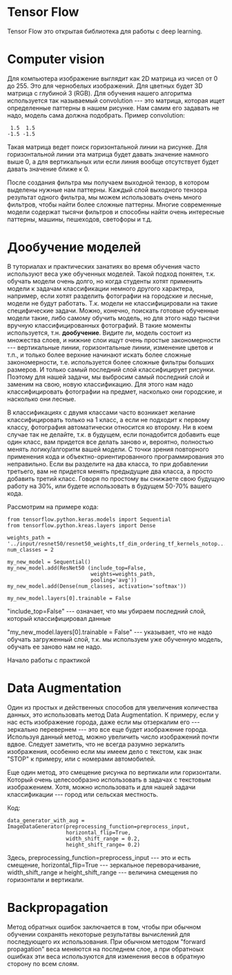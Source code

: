 # Tensor Flow

Tensor Flow это открытая библиотека для работы с deep learning. 

# Computer vision
Для компьютера изображение выглядит как 2D матрица из чисел от 0 до 255. Это для чернобелых изображений. Для цветных будет 3D матрица с глубиной 3 (RGB). Для обучения нашего алгоритма используется так называемый convolution --- это матрица, которая ищет определенные паттерны в нашем рисунке. Нам самим его задавать не надо, модель сама должна подобрать. 
Пример convolution:
```
 1.5  1.5
-1.5 -1.5
```
Такая матрица ведет поиск горизонтальной линии на рисунке. Для горизонтальной линии эта матрица будет давать значение намного выше 0, а для вертикальных или если линия вообще отсутствует будет давать значение ближе к 0. 

После создания фильтра мы получаем выходной тензор, в котором выделены нужные нам паттерны. Каждый слой выходного тензора результат одного фильтра, мы можем использовать очень много фильтров, чтобы найти более сложные паттерны. Многие современные модели содержат тысячи фильтров и способны найти очень интересные паттерны, машины, пешеходов, светофоры и т.д.

# Дообучение моделей
В туториалах и практических занатиях во время обучения часто используют веса уже обученных моделей. Такой подход понятен, т.к. обучать модели очень долго, но когда студенты хотят применить модели к задачам классификации немного другого характера, например, если хотят разделить фотографии на городские и лесные, модели не будут работать. Т.к. модели не классифицировали на такие специфические задачи. Можно, конечно, поискать готовые обученные модели такие, либо самому обучить модель, но для этого надо тысячи вручную классифицированных фотографий. В такие моменты используется, т.н. **дообучение**. Видите ли, модель состоит из множества слоев, и нижние слои ищут очень простые закономерности --- вертикальные линии, горизонтальные линии, изменение цветов и т.п., и только более верхние начинают искать более сложные закономерности, т.е. используется более сложные фильтры больших размеров. И только самый последний слой классифицирует рисунки. Поэтому для нашей задачи, мы выбросим самый последний слой и заменим на свою, новую классификацию. Для этого нам надо классифицировать фотографии на предмет, насколько они городские, и насколько они лесные. 

В классификациях с двумя классами часто возникает желание классифицировать только на 1 класс, а если не подходит к первому классу, фотография автоматически относится ко второму. Ни в коем случае так не делайте, т.к. в будущем, если понадобится добавить еще один класс, вам придется все делать заново и, вероятно, полностью менять логику/алгоритм вашей модели. С точки зрения повторного применения кода и объектно-ориентированного программирования это неправильно. Если вы разделите на два класса, то при добавлении третьего, вам не придется менять предыдущие два класса, а просто добавить третий класс. Говоря по простому вы снижаете свою будущую работу на 30%, или будете использовать в будущем 50-70% вашего кода. 

Рассмотрим на примере кода:
```
from tensorflow.python.keras.models import Sequential
from tensorflow.python.kreas.layers import Dense

weights_path = '../input/resnet50/resnet50_weights,tf_dim_ordering_tf_kernels_notop...'
num_classes = 2

my_new_model = Sequential()
my_new_model.add(ResNet50 (include_top=False,
                           weights=weights_path,
                           pooling='avg'))
my_new_model.add(Dense(num_classes, activation='softmax'))

my_new_model.layers[0].trainable = False
```

"include_top=False" --- означает, что мы убираем последний слой, который классифицировал данные

"my_new_model.layers[0].trainable = False" --- указывает, что не надо обучать загруженный слой, т.к. мы используем уже обученную модель, обучать ее заново нам не надо. 

Начало работы с практикой

# Data Augmentation

Один из простых и действенных способов для увеличения количества данных, это использовать метод Data Augmentation. К примеру, если у нас есть изображение города, даже если мы отзеркалим его --- зеркально перевернем --- это все еще будет изображение города. Используя данный метод, можно увеличить число изображений почти вдвое. Следует заметить, что не всегда разумно зеркалить изображения, особенно если мы имеем дело с текстом, как знак "STOP" к примеру, или с номерами автомобилей. 

Еще один метод, это смещение рисунка по вертикали или горизонтали. Который очень целесообразно использовать в задачах с текстовым изображением. Хотя, можно использовать и для нашей задачи классификации --- город или сельская местность. 

Код:
```
data_generator_with_aug = ImageDataGenerator(preprocessing_function=preprocess_input, 
                   horizontal_flip=True,
                   width_shift_range = 0.2,
                   height_shift_range= 0.2)
```
Здесь, preprocessing_function=preprocess_input --- это и есть смещение, horizontal_flip=True --- зеркальное переворачивание, width_shift_range и height_shift_range --- величина смещения по горизонтали и вертикали. 

# Backpropagation
Метод обратных ошибок заключается в том, чтобы при обычном обучении сохранять некоторые результатвы вычислений для последующего их использования. При обычном методом "forward propagation" веса меняются на последнем слое, а при обратноых ошибках эти веса используются для изменения весов в обратную сторону по всем слоям. 



